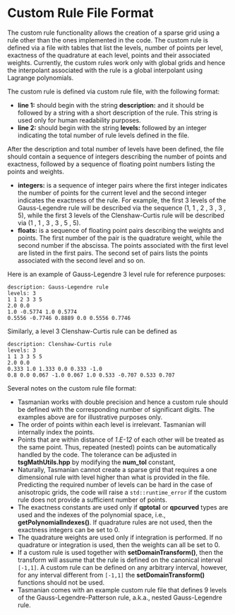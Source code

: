 # Custom Rule File Format

The custom rule functionality allows the creation of a sparse grid using a rule other than the ones implemented in the code. The custom rule is defined via a file with tables that list the levels, number of points per level, exactness of the quadrature at each level, points and their associated weights. Currently, the custom rules work only with global grids and hence the interpolant associated with the rule is a global interpolant using Lagrange polynomials.

The custom rule is defined via custom rule file, with the following format:

* **line 1:** should begin with the string **description:** and it should be followed by a string with a short description of the rule. This string is used only for human readability purposes.
* **line 2:** should begin with the string **levels:** followed by an integer indicating the total number of rule levels defined in the file.

After the description and total number of levels have been defined, the file should contain a sequence of integers describing the number of points and exactness, followed by a sequence of floating point numbers listing the points and weights.

* **integers:** is a sequence of integer pairs where the first integer indicates the number of points for the current level and the second integer indicates the exactness of the rule. For example, the first 3 levels of the Gauss-Legendre rule will be described via the sequence (1, 1 , 2 , 3 , 3 , 5), while the first 3 levels of the Clenshaw-Curtis rule will be described via (1 , 1 , 3 , 3 , 5 , 5).
* **floats:** is a sequence of floating point pairs describing the weights and points. The first number of the pair is the quadrature weight, while the second number if the abscissa. The points associated with the first level are listed in the first pairs. The second set of pairs lists the points associated with the second level and so on.


Here is an example of Gauss-Legendre 3 level rule for reference purposes:
```
description: Gauss-Legendre rule
levels: 3
1 1 2 3 3 5
2.0 0.0
1.0 -0.5774 1.0 0.5774
0.5556 -0.7746 0.8889 0.0 0.5556 0.7746
```

Similarly, a level 3 Clenshaw-Curtis rule can be defined as
```
description: Clenshaw-Curtis rule
levels: 3
1 1 3 3 5 5
2.0 0.0
0.333 1.0 1.333 0.0 0.333 -1.0
0.8 0.0 0.067 -1.0 0.067 1.0 0.533 -0.707 0.533 0.707
```

Several notes on the custom rule file format:
* Tasmanian works with double precision and hence a custom rule should be defined with the corresponding number of significant digits. The examples above are for illustrative purposes only.
* The order of points within each level is irrelevant. Tasmanian will internally index the points.
* Points that are within distance of *1.E-12* of each other will be treated as the same point. Thus, repeated (nested) points can be automatically handled by the code. The tolerance can be adjusted in **tsgMathUtils.hpp** by modifying the **num_tol** constant,
* Naturally, Tasmanian cannot create a sparse grid that requires a one dimensional rule with level higher than what is provided in the file. Predicting the required number of levels can be hard in the case of anisotropic grids, the code will raise a `std::runtime_error` if the custom rule does not provide a sufficient number of points.
* The exactness constants are used only if **qptotal** or **qpcurved** types are used and the indexes of the polynomial space, i.e., **getPolynomialIndexes()**. If quadrature rules are not used, then the exactness integers can be set to 0.
* The quadrature weights are used only if integration is performed. If no quadrature or integration is used, then the weights can all be set to 0.
* If a custom rule is used together with **setDomainTransform()**, then the transform will assume that the rule is defined on the canonical interval `[-1,1]`. A custom rule can be defined on any arbitrary interval, however, for any interval different from `[-1,1]` the **setDomainTransform()** functions should not be used.
* Tasmanian comes with an example custom rule file that defines 9 levels of the Gauss-Legendre-Patterson rule, a.k.a., nested Gauss-Legendre rule.
